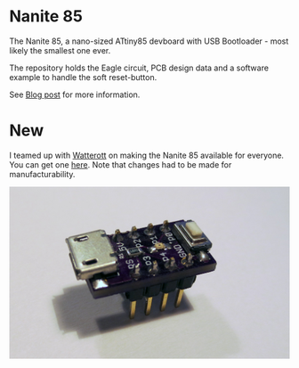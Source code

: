 Nanite 85 
======

The Nanite 85, a nano-sized ATtiny85 devboard with USB Bootloader - most likely the smallest one ever.

The repository holds the Eagle circuit, PCB design data and a software example to handle the soft reset-button.

See [Blog post](http://cpldcpu.wordpress.com/2014/04/25/the-nanite-85/) for more information.

New
===

I teamed up with [Watterott](http://www.watterott.com) on making the Nanite 85 available for everyone. You can get one [here](http://www.watterott.com/de/Wattuino-Nanite85). Note that changes had to be made for manufacturability.


![The Nanite 85](Images/nanite-pic1.jpg)
